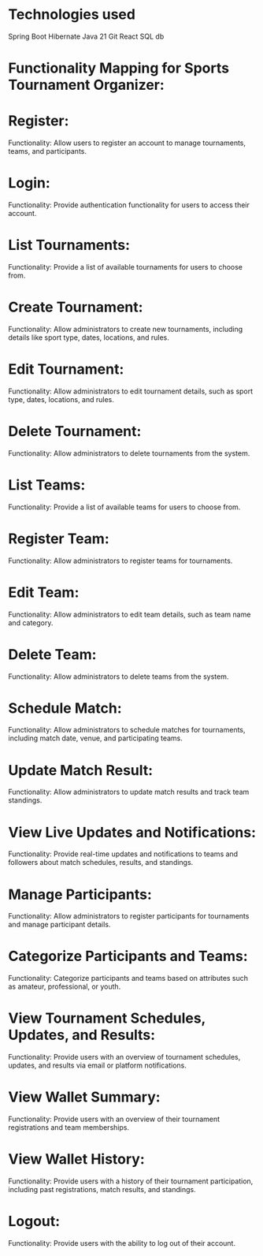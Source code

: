 <h1> Technologies used</h1>
Spring Boot
Hibernate
Java 21
Git
React
SQL db

<h1>Functionality Mapping for Sports Tournament Organizer:</h1>

<h1><strong>Register:</strong></h1>
Functionality: Allow users to register an account to manage tournaments, teams, and participants.

<h1><strong>Login:</strong></h1>
Functionality: Provide authentication functionality for users to access their account.

<h1><strong>List Tournaments:</strong></h1>
Functionality: Provide a list of available tournaments for users to choose from.

<h1><strong>Create Tournament:</strong></h1>
Functionality: Allow administrators to create new tournaments, including details like sport type, dates, locations, and rules.

<h1><strong>Edit Tournament:</strong></h1>
Functionality: Allow administrators to edit tournament details, such as sport type, dates, locations, and rules.

<h1><strong>Delete Tournament:</strong></h1>
Functionality: Allow administrators to delete tournaments from the system.

<h1><strong>List Teams:</strong></h1>
Functionality: Provide a list of available teams for users to choose from.

<h1><strong>Register Team:</strong></h1>
Functionality: Allow administrators to register teams for tournaments.

<h1><strong>Edit Team:</strong></h1>
Functionality: Allow administrators to edit team details, such as team name and category.

<h1><strong>Delete Team:</strong></h1>
Functionality: Allow administrators to delete teams from the system.

<h1><strong>Schedule Match:</strong></h1>
Functionality: Allow administrators to schedule matches for tournaments, including match date, venue, and participating teams.

<h1><strong>Update Match Result:</strong></h1>
Functionality: Allow administrators to update match results and track team standings.

<h1><strong>View Live Updates and Notifications:</strong></h1>
Functionality: Provide real-time updates and notifications to teams and followers about match schedules, results, and standings.

<h1><strong>Manage Participants:</strong></h1>
Functionality: Allow administrators to register participants for tournaments and manage participant details.

<h1><strong>Categorize Participants and Teams:</strong></h1>
Functionality: Categorize participants and teams based on attributes such as amateur, professional, or youth.

<h1><strong>View Tournament Schedules, Updates, and Results:</strong></h1>
Functionality: Provide users with an overview of tournament schedules, updates, and results via email or platform notifications.

<h1><strong>View Wallet Summary:</strong></h1>
Functionality: Provide users with an overview of their tournament registrations and team memberships.

<h1><strong>View Wallet History:</strong></h1>
Functionality: Provide users with a history of their tournament participation, including past registrations, match results, and standings.

<h1><strong>Logout:</strong></h1>
Functionality: Provide users with the ability to log out of their account.
